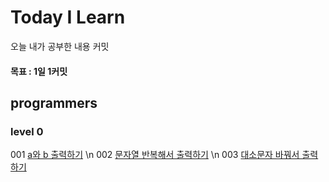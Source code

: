 # Today I Learn
오늘 내가 공부한 내용 커밋

#### 목표 : 1일 1커밋


## programmers

### level 0

001 [a와 b 출력하기](https://github.com/helloSaltedCaramel/TIL/blob/main/Algorithm_Solutions/src/com/cho/programmers/level0/Soultion_001.py) \n
002 [문자열 반복해서 출력하기](https://github.com/helloSaltedCaramel/TIL/blob/main/Algorithm_Solutions/src/com/cho/programmers/level0/Soultion_002.py) \n
003 [대소문자 바꿔서 출력하기]((https://github.com/helloSaltedCaramel/TIL/blob/main/Algorithm_Solutions/src/com/cho/programmers/level0/Soultion_003.py))
